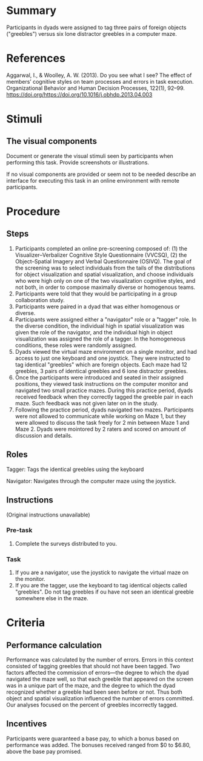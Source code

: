 # Summary
Participants in dyads were assigned to tag three pairs of foreign objects ("greebles") versus six lone distractor greebles in a computer maze.

# References
Aggarwal, I., & Woolley, A. W. (2013). Do you see what I see? The effect of members’ cognitive styles on team processes and errors in task execution. Organizational Behavior and Human Decision Processes, 122(1), 92–99. https://doi.org/https://doi.org/10.1016/j.obhdp.2013.04.003

# Stimuli
## The visual components
Document or generate the visual stimuli seen by participants when performing this task. Provide screenshots or illustrations. 

If no visual components are provided or seem not to be needed describe an interface for executing this task in an online environment with remote participants. 


# Procedure
## Steps
1. Participants completed an online pre-screening composed of: (1) the Visualizer–Verbalizer Cognitive Style Questionnaire (VVCSQ), (2) the Object–Spatial Imagery and Verbal Questionnaire (OSIVQ). The goal of the screening was to select individuals from the tails of the distributions for object visualization and spatial visualization, and choose individuals who were high only on one of the two visualization cognitive styles, and not both, in order to compose maximally diverse or homogenous teams.
2. Participants were told that they would be participating in a group collaboration study. 
3. Participants were paired in a dyad that was either homogenous or diverse.
4. Participants were assigned either a "navigator" role or a "tagger" role. In the diverse condition, the individual high in spatial visualization was given the role of the navigator, and the individual high in object visualization was assigned the role of a tagger. In the homogeneous conditions, these roles were randomly assigned.
5. Dyads viewed the virtual maze environment on a single monitor, and had access to just one keyboard and one joystick. They were instructed to tag identical "greebles" which are foreign objects. Each maze had 12 greebles, 3 pairs of identical greebles and 6 lone distractor greebles.
6. Once the participants were introduced and seated in their assigned positions, they viewed task instructions on the computer monitor and navigated two small practice mazes. During this practice period, dyads received feedback when they correctly tagged the greeble pair in each maze. Such feedback was not given later on in the study.
7. Following the practice period, dyads navigated two mazes. Participants were not allowed to communicate while working on Maze 1, but they were allowed to discuss the task freely for 2 min between Maze 1 and Maze 2. Dyads were mointored by 2 raters and scored on amount of discussion and details.

## Roles 
Tagger: Tags the identical greebles using the keyboard 

Navigator: Navigates through the computer maze using the joystick.

## Instructions
(Original instructions unavailable)
### Pre-task
1. Complete the surveys distributed to you.

### Task
1. If you are a navigator, use the joystick to navigate the virtual maze on the monitor. 
2. If you are the tagger, use the keyboard to tag identical objects called "greebles". Do not tag greebles if ou have not seen an identical greeble somewhere else in the maze.

# Criteria
## Performance calculation
Performance was calculated by the number of errors. Errors in this context consisted of tagging greebles that should not have been tagged. Two factors affected the commission of errors—the degree to which the dyad navigated the maze well, so that each greeble that appeared on the screen was in a unique part of the maze, and the degree to which the dyad recognized whether a greeble had been seen before or not. Thus both object and spatial visualization influenced the number of errors committed. Our analyses focused on the percent of greebles incorrectly tagged.


## Incentives
Participants were guaranteed a base pay, to which a bonus based on performance was added. The bonuses received ranged from $0 to $6.80, above the base pay promised.
